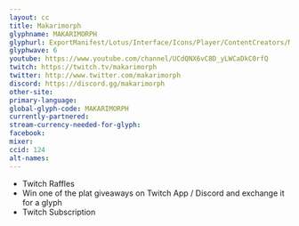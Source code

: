 ```yaml
---
layout: cc
title: Makarimorph
glyphname: MAKARIMORPH
glyphurl: ExportManifest/Lotus/Interface/Icons/Player/ContentCreators/Makarimorph.png
glyphwave: 6
youtube: https://www.youtube.com/channel/UCdQNX6vC8D_yLWCaDkC0rfQ
twitch: https://twitch.tv/makarimorph
twitter: http://www.twitter.com/makarimorph
discord: https://discord.gg/makarimorph
other-site:
primary-language:
global-glyph-code: MAKARIMORPH
currently-partnered:
stream-currency-needed-for-glyph:
facebook:
mixer:
ccid: 124
alt-names:
---
```

* Twitch Raffles
* Win one of the plat giveaways on Twitch App / Discord and exchange it for a glyph
* Twitch Subscription
